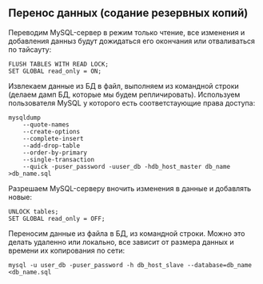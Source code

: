 ## Перенос данных (содание резервных копий)

Переводим MySQL-сервер в режим только чтение, все изменения и добавления данныз будут дожидаться его окончания или отваливаться по тайсауту: 
~~~
FLUSH TABLES WITH READ LOCK; 
SET GLOBAL read_only = ON;
~~~

Извлекаем данные из БД в файл, выполняем из командной строки (делаем дамп БД, которые мы будем репличировать). Используем пользователя MySQL у которого есть соответстаующие права доступа:
~~~
mysqldump 
    --quote-names 
    --create-options 
    --complete-insert 
    --add-drop-table 
    --order-by-primary 
    --single-transaction 
    --quick -puser_password -uuser_db -hdb_host_master db_name >db_name.sql
~~~

Разрешаем MySQL-серверу вночить изменения в данные и добавлять новые:
~~~
UNLOCK tables; 
SET GLOBAL read_only = OFF;
~~~

Переносим данные из файла в БД, из командной строки. Можно это делать удаленно или локально, все зависит от размера данных и времени их копирования по сети:
~~~
mysql -u user_db -puser_password -h db_host_slave --database=db_name <db_name.sql
~~~
